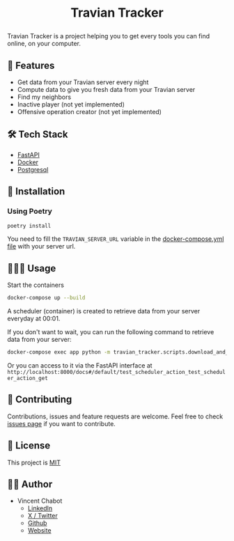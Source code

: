 # <p align="center">Travian Tracker</p>
  
Travian Tracker is a project helping you to get every tools you can find online, on your computer.


## 🧐 Features    
- Get data from your Travian server every night
- Compute data to give you fresh data from your Travian server
- Find my neighbors
- Inactive player (not yet implemented)
- Offensive operation creator (not yet implemented)
 

## 🛠️ Tech Stack
- [FastAPI](https://fastapi.tiangolo.com/)
- [Docker](https://www.docker.com/)
- [Postgresql](https://www.postgresql.org/)
        
 
## 🚀 Installation

### Using Poetry
```bash
poetry install
```

You need to fill the `TRAVIAN_SERVER_URL` variable in the 
[docker-compose.yml file](docker-compose.yml) with your server url.

## 🧑🏻‍💻 Usage

Start the containers
```bash
docker-compose up --build
```

A scheduler (container) is created to retrieve data from your server everyday at 00:01.

If you don't want to wait, you can run the following command to retrieve data from your server:
```bash
docker-compose exec app python -m travian_tracker.scripts.download_and_ingest
```

Or you can access to it via the FastAPI interface at `http://localhost:8000/docs#/default/test_scheduler_action_test_scheduler_action_get`

## 🤝 Contributing
Contributions, issues and feature requests are welcome. Feel free to check [issues page](https://github.com/vchabot/travian_tracker/issues) if you want to contribute.

## 📝 License
This project is [MIT]()

## 👨‍💻 Author
- Vincent Chabot
  - [LinkedIn](https://www.linkedin.com/in/chabotvincent/)
  - [X / Twitter](https://x.com/vincentchabot)
  - [Github](https://github.com/vchabot)
  - [Website](https://vincent-chabot.com/)

           